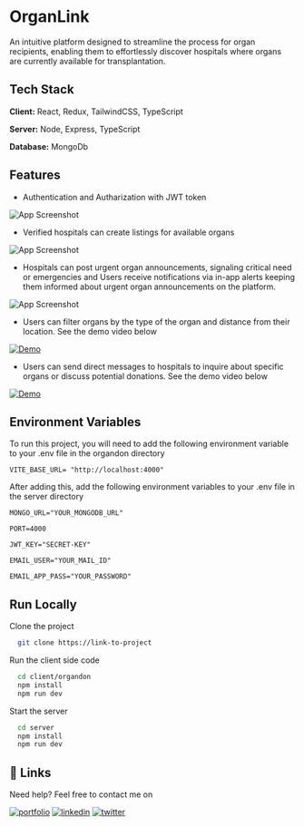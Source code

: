 
# OrganLink

An intuitive platform designed to streamline the process for organ recipients, enabling them to effortlessly discover hospitals where organs are currently available for transplantation.


## Tech Stack

**Client:** React, Redux, TailwindCSS, TypeScript

**Server:** Node, Express, TypeScript

**Database:** MongoDb


## Features

- Authentication and Autharization with JWT token

![App Screenshot](https://res.cloudinary.com/dxyfqzmew/image/upload/v1707072752/OrganLink-assets/Screenshot_2024-02-05_000344_ykco4a.png)

- Verified hospitals can create listings for      available organs

![App Screenshot](https://res.cloudinary.com/dxyfqzmew/image/upload/v1707072803/OrganLink-assets/Screenshot_2024-02-04_233505_pgofjp.png)

- Hospitals can post urgent organ announcements, signaling critical need or emergencies and Users receive notifications via in-app alerts keeping them informed about urgent organ announcements on the platform.

![App Screenshot](https://res.cloudinary.com/dxyfqzmew/image/upload/v1707072783/OrganLink-assets/Screenshot_2024-02-04_233642_nxuwxo.png)

- Users can filter organs by the type of the organ and distance from their location. See the demo video below

[![Demo](https://res.cloudinary.com/dxyfqzmew/video/upload/v1707073872/OrganLink-assets/Organ_Link_-_Google_Chrome_2024-02-05_00-35-31_fnm1s5.jpg)](https://res.cloudinary.com/dxyfqzmew/video/upload/v1707073872/OrganLink-assets/Organ_Link_-_Google_Chrome_2024-02-05_00-35-31_fnm1s5.mp4)

- Users can send direct messages to hospitals to inquire about specific organs or discuss potential donations. See the demo video below

[![Demo](https://res.cloudinary.com/dxyfqzmew/image/upload/v1707075093/OrganLink-assets/Screenshot_2024-02-05_010107_sxwnn1.png)](https://res.cloudinary.com/dxyfqzmew/video/upload/v1707074864/OrganLink-assets/Organ_Link_-_Google_Chrome_2024-02-05_00-55-23_ca8hna.mp4)
## Environment Variables

To run this project, you will need to add the following environment variable to your .env file in the organdon directory

`VITE_BASE_URL= "http://localhost:4000"`

After adding this, add the following environment variables to your .env file in the server directory

`MONGO_URL="YOUR_MONGODB_URL"`

`PORT=4000`

`JWT_KEY="SECRET-KEY"`

`EMAIL_USER="YOUR_MAIL_ID"`

`EMAIL_APP_PASS="YOUR_PASSWORD"`


## Run Locally

Clone the project

```bash
  git clone https://link-to-project
```

Run the client side code

```bash
  cd client/organdon
  npm install
  npm run dev
```


Start the server

```bash
  cd server
  npm install
  npm run dev
```


## 🔗 Links

Need help? Feel free to contact me on

[![portfolio](https://img.shields.io/badge/my_portfolio-000?style=for-the-badge&logo=ko-fi&logoColor=white)](https://my-portfolio-j71m.vercel.app/)
[![linkedin](https://img.shields.io/badge/linkedin-0A66C2?style=for-the-badge&logo=linkedin&logoColor=white)](https://www.linkedin.com/in/santi-singha)
[![twitter](https://img.shields.io/badge/twitter-1DA1F2?style=for-the-badge&logo=twitter&logoColor=white)](https://twitter.com/santi3012139331)


